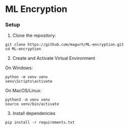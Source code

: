 # ML Encryption

### Setup

1. Clone the repository:

```
git clone https://github.com/magurh/ML-encryption.git
cd ML-encryption
```

2. Create and Activate Virtual Environment

On Windows:
```
python -m venv venv
venv\Scripts\activate
```

On MacOS/Linux:
```
python3 -m venv venv
source venv/bin/activate
```

3. Install dependencies

```
pip install -r requirements.txt
```

